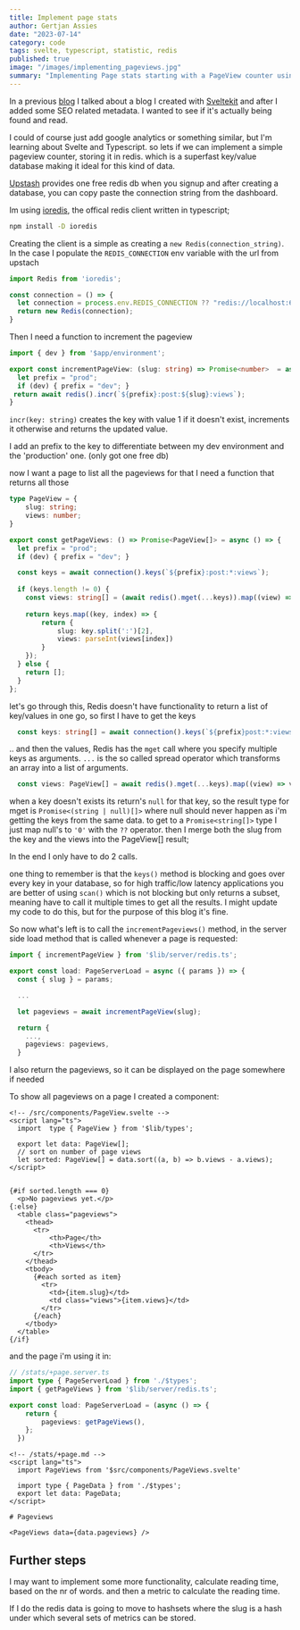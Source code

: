 ```yaml
---
title: Implement page stats
author: Gertjan Assies
date: "2023-07-14"
category: code
tags: svelte, typescript, statistic, redis
published: true
image: "/images/implementing_pageviews.jpg"
summary: "Implementing Page stats starting with a PageView counter using Sveltekit and a Redis backend."
---
```



In a previous [blog](/blog/230627_new_blog) I talked about a blog I created with [Sveltekit](https://kit.svelte.dev)
and after I added some SEO related metadata. I wanted to see if it's actually being found and read.

I could of course just add google analytics or something similar, but I'm learning about Svelte and Typescript. so lets if we can implement a simple pageview counter, storing it in redis.
which is a superfast key/value database making it ideal for this kind of data.

[Upstash](https://upstash.com) provides one free redis db when you signup and after creating a database, you can copy paste the connection string from the dashboard.

Im using [ioredis](https://github.com/redis/ioredis), the offical redis client written in typescript;

```bash
npm install -D ioredis
```

Creating the client is a simple as creating a `new Redis(connection_string)`. In the case I populate the `REDIS_CONNECTION` env variable with the url from upstach

```typescript
import Redis from 'ioredis';

const connection = () => {
  let connection = process.env.REDIS_CONNECTION ?? "redis://localhost:6379";
  return new Redis(connection);    
}
```

Then I need a function to increment the pageview

```typescript
import { dev } from '$app/environment';

export const incrementPageView: (slug: string) => Promise<number>  = async (slug: string) => {
  let prefix = "prod";
  if (dev) { prefix = "dev"; } 
 return await redis().incr(`${prefix}:post:${slug}:views`);
}
```

`incr(key: string)` creates the key with value 1 if it doesn't exist, increments it otherwise and returns the updated value.

I add an prefix to the key to differentiate between my dev environment and the 'production' one. (only got one free db)

now I want a page to list all the pageviews for that I need a function that returns all those

```typescript
type PageView = {
    slug: string;
    views: number;
}

export const getPageViews: () => Promise<PageView[]> = async () => {
  let prefix = "prod";
  if (dev) { prefix = "dev"; }

  const keys = await connection().keys(`${prefix}:post:*:views`);
  
  if (keys.length != 0) {
    const views: string[] = (await redis().mget(...keys)).map((view) => view ?? '0');
  
    return keys.map((key, index) => {
        return {
            slug: key.split(':')[2],
            views: parseInt(views[index])
        }
    });
  } else {
    return [];
  }
};
```

let's go through this, Redis doesn't have functionality to return a list of key/values in one go, so first I have to get the keys

```typescript
  const keys: string[] = await connection().keys(`${prefix}post:*:views`);
```

.. and then the values, Redis has the `mget` call where you specify multiple keys as arguments. `...` is the so called spread operator which transforms an array into a list of arguments.

```typescript
  const views: PageView[] = await redis().mget(...keys).map((view) => view ?? '0');
```

when a key doesn't exists its return's `null` for that key, so the result type for mget is `Promise<(string | null)[]>` where null should never happen as i'm getting the keys from the same data. to get to a `Promise<string[]>` type I just map null's to `'0'` with the `??` operator. then I merge both the slug from the key and the views into the PageView[] result;

In the end I only have to do 2 calls.

one thing to remember is that the `keys()` method is blocking and goes over every key in your database, so for high traffic/low latency applications you are better of using `scan()` which is not blocking but only returns a subset, meaning have to call it multiple times to get all the results. I might update my code to do this, but for the purpose of this blog it's fine.

So now what's left is to call the `incrementPageviews()` method, in the server side load method that is called whenever a page is requested:

```typescript
import { incrementPageView } from '$lib/server/redis.ts';

export const load: PageServerLoad = async ({ params }) => {
  const { slug } = params;

  ...

  let pageviews = await incrementPageView(slug);

  return {
    ...,
    pageviews: pageviews,
  }
```

I also return the pageviews, so it can be displayed on the page somewhere if needed

To show all pageviews  on a page I created a component:

```svelte
<!-- /src/components/PageView.svelte -->
<script lang="ts">
  import  type { PageView } from '$lib/types';

  export let data: PageView[];
  // sort on number of page views
  let sorted: PageView[] = data.sort((a, b) => b.views - a.views);
</script>


{#if sorted.length === 0}
  <p>No pageviews yet.</p>
{:else}
  <table class="pageviews">
    <thead>
      <tr>
          <th>Page</th>
          <th>Views</th>
      </tr>
    </thead>
    <tbody>
      {#each sorted as item}
        <tr>
          <td>{item.slug}</td>
          <td class="views">{item.views}</td>
        </tr>
      {/each}
    </tbody>
  </table>
{/if}
```

and the page i'm using it in:

```typescript
// /stats/+page.server.ts
import type { PageServerLoad } from './$types';
import { getPageViews } from '$lib/server/redis.ts';

export const load: PageServerLoad = (async () => {
    return {
        pageviews: getPageViews(),
    };
  })
```

```svelte
<!-- /stats/+page.md -->
<script lang="ts">
  import PageViews from '$src/components/PageViews.svelte'

  import type { PageData } from './$types';
  export let data: PageData;
</script>

# Pageviews

<PageViews data={data.pageviews} />
```

## Further steps

I may want to implement some more functionality, calculate reading time, based on the nr of words. and then a metric to calculate the reading time.

If I do the redis data is going to move to hashsets where the slug is a hash under which several sets of metrics can be stored.
